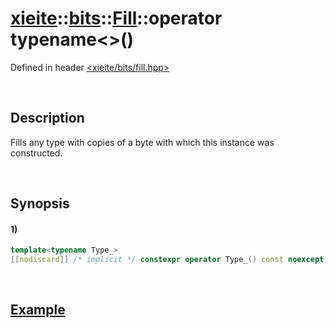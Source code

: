 # [xieite](../../../../../xieite.md)\:\:[bits](../../../../../bits.md)\:\:[Fill](../../../../fill.md)\:\:operator typename\<\>\(\)
Defined in header [<xieite/bits/fill.hpp>](../../../../../../../include/xieite/bits/fill.hpp)

&nbsp;

## Description
Fills any type with copies of a byte with which this instance was constructed.

&nbsp;

## Synopsis
#### 1)
```cpp
template<typename Type_>
[[nodiscard]] /* implicit */ constexpr operator Type_() const noexcept;
```

&nbsp;

## [Example](../../../../fill.md#Example)
